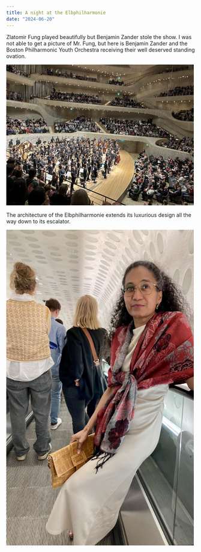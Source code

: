 ```yaml
---
title: A night at the Elbphilharmonie
date: "2024-06-20"
---
```


Zlatomir Fung played beautifully but Benjamin Zander stole the show. I was not able to get a picture of Mr. Fung, but here is Benjamin Zander and the Boston Philharmonic Youth Orchestra receiving their well deserved standing ovation. 

<img src="/static/img/Zander.JPG" width="500">


The architecture of the Elbphilharmonie extends its luxurious design all the way down to its escalator. 

<img src="/static/img/escalator.jpg" width="500">

